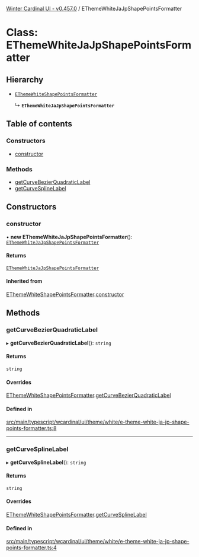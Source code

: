 [Winter Cardinal UI - v0.457.0](../index.md) / EThemeWhiteJaJpShapePointsFormatter

# Class: EThemeWhiteJaJpShapePointsFormatter

## Hierarchy

- [`EThemeWhiteShapePointsFormatter`](EThemeWhiteShapePointsFormatter.md)

  ↳ **`EThemeWhiteJaJpShapePointsFormatter`**

## Table of contents

### Constructors

- [constructor](EThemeWhiteJaJpShapePointsFormatter.md#constructor)

### Methods

- [getCurveBezierQuadraticLabel](EThemeWhiteJaJpShapePointsFormatter.md#getcurvebezierquadraticlabel)
- [getCurveSplineLabel](EThemeWhiteJaJpShapePointsFormatter.md#getcurvesplinelabel)

## Constructors

### constructor

• **new EThemeWhiteJaJpShapePointsFormatter**(): [`EThemeWhiteJaJpShapePointsFormatter`](EThemeWhiteJaJpShapePointsFormatter.md)

#### Returns

[`EThemeWhiteJaJpShapePointsFormatter`](EThemeWhiteJaJpShapePointsFormatter.md)

#### Inherited from

[EThemeWhiteShapePointsFormatter](EThemeWhiteShapePointsFormatter.md).[constructor](EThemeWhiteShapePointsFormatter.md#constructor)

## Methods

### getCurveBezierQuadraticLabel

▸ **getCurveBezierQuadraticLabel**(): `string`

#### Returns

`string`

#### Overrides

[EThemeWhiteShapePointsFormatter](EThemeWhiteShapePointsFormatter.md).[getCurveBezierQuadraticLabel](EThemeWhiteShapePointsFormatter.md#getcurvebezierquadraticlabel)

#### Defined in

[src/main/typescript/wcardinal/ui/theme/white/e-theme-white-ja-jp-shape-points-formatter.ts:8](https://github.com/winter-cardinal/winter-cardinal-ui/blob/v0.457.0/src/main/typescript/wcardinal/ui/theme/white/e-theme-white-ja-jp-shape-points-formatter.ts#L8)

___

### getCurveSplineLabel

▸ **getCurveSplineLabel**(): `string`

#### Returns

`string`

#### Overrides

[EThemeWhiteShapePointsFormatter](EThemeWhiteShapePointsFormatter.md).[getCurveSplineLabel](EThemeWhiteShapePointsFormatter.md#getcurvesplinelabel)

#### Defined in

[src/main/typescript/wcardinal/ui/theme/white/e-theme-white-ja-jp-shape-points-formatter.ts:4](https://github.com/winter-cardinal/winter-cardinal-ui/blob/v0.457.0/src/main/typescript/wcardinal/ui/theme/white/e-theme-white-ja-jp-shape-points-formatter.ts#L4)
